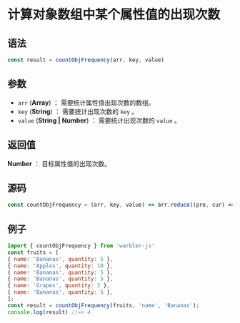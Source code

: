 <!--
 * @Author: 一尾流莺
 * @Description:计算对象数组中某个属性值的出现次数
 * @Date: 2021-09-15 09:57:10
 * @LastEditTime: 2021-09-15 10:31:40
 * @FilePath: \warblerjs-guide\docs\guide\array\countObjFrequency.md
-->
# 计算对象数组中某个属性值的出现次数

## 语法

```js
const result = countObjFrequency(arr, key, value)
```

## 参数

- `arr` (**Array**) ： 需要统计属性值出现次数的数组。
- `key` (**String**) ： 需要统计出现次数的 `key` 。
- `value` (**String | Number**) ： 需要统计出现次数的 `value` 。

## 返回值

**Number** ： 目标属性值的出现次数。

## 源码

```js
const countObjFrequency = (arr, key, value) => arr.reduce((pre, cur) => (cur[key] === value ? pre + 1 : pre + 0), 0);
```

## 例子


```js
import { countObjFrequency } from 'warbler-js'
const fruits = [
{ name: 'Bananas', quantity: 5 },
{ name: 'Apples', quantity: 10 },
{ name: 'Bananas', quantity: 5 },
{ name: 'Bananas', quantity: 5 },
{ name: 'Grapes', quantity: 2 },
{ name: 'Bananas', quantity: 5 },
];
const result = countObjFrequency(fruits, 'name', 'Bananas');
console.log(result) //=> 4
```